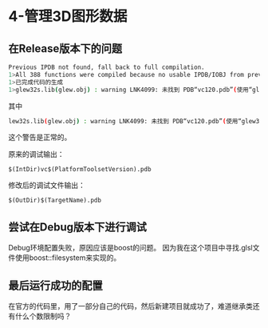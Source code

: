 # 4-管理3D图形数据

## 在Release版本下的问题

```bash
Previous IPDB not found, fall back to full compilation.
1>All 388 functions were compiled because no usable IPDB/IOBJ from previous compilation was found.
1>已完成代码的生成
1>glew32s.lib(glew.obj) : warning LNK4099: 未找到 PDB“vc120.pdb”(使用“glew32s.lib(glew.obj)”或在“C:\Users\37487\Documents\hrl\OpenGL-Learning\Release\vc120.pdb”中寻找)；正在链接对象，如同没有调试信息一样
```

其中
```bash
lew32s.lib(glew.obj) : warning LNK4099: 未找到 PDB“vc120.pdb”(使用“glew32s.lib(glew.obj)”或在“C:\Users\37487\Documents\hrl\OpenGL-Learning\Release\vc120.pdb”中寻找)；正在链接对象，如同没有调试信息一样
```
这个警告是正常的。

原来的调试输出：

```
$(IntDir)vc$(PlatformToolsetVersion).pdb
```

修改后的调试文件输出：

```
$(OutDir)$(TargetName).pdb
```

## 尝试在Debug版本下进行调试

Debug环境配置失败，原因应该是boost的问题。
因为我在这个项目中寻找.glsl文件使用boost::filesystem来实现的。

## 最后运行成功的配置

在官方的代码里，用了一部分自己的代码，然后新建项目就成功了，难道继承类还有什么个数限制吗？


